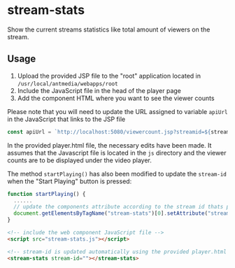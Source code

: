 # stream-stats
Show the current streams statistics like total amount of viewers on the stream.

## Usage
1. Upload the provided JSP file to the "root" application located in `/usr/local/antmedia/webapps/root`
2. Include the JavaScript file in the head of the player page
3. Add the component HTML where you want to see the viewer counts

Please note that you will need to update the URL assigned to variable `apiUrl` in the JavaScript that links to the JSP file

```js
const apiUrl = `http://localhost:5080/viewercount.jsp?streamid=${streamId}`;
```

In the provided player.html file, the necessary edits have been made. It assumes that the Javascript file is located in the `js` directory and the viewer counts are to be displayed under the video player. 

The method `startPlaying()` has also been modified to update the `stream-id` when the "Start Playing" button is pressed:

```js
function startPlaying() {
  ......
  // update the components attribute according to the stream id thats playing. 
  document.getElementsByTagName("stream-stats")[0].setAttribute("stream-id", streamId);
}
```

```html
<!-- include the web component JavaScript file -->
<script src="stream-stats.js"></script>

<!-- stream-id is updated automatically using the provided player.html file -->
<stream-stats stream-id=""></stream-stats>
```

